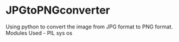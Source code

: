 # JPGtoPNGconverter

Using python to convert the image from JPG format to PNG format.
Modules Used -
  PIL
  sys
  os
